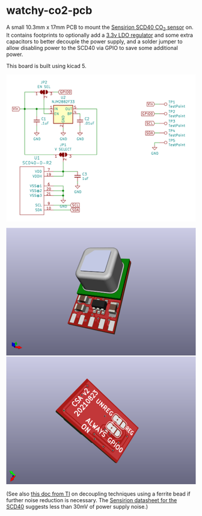 watchy-co2-pcb
==============
A small 10.3mm x 17mm PCB to mount the
[Sensirion SCD40 CO<sub>2</sub> sensor](https://www.sensirion.com/en/environmental-sensors/carbon-dioxide-sensors/carbon-dioxide-sensor-scd4x/)
on.  It contains footprints to optionally add a
[3.3v LDO regulator](https://www.njr.com/electronic_device/PDF/NJM2881_NJM2882_E.pdf)
and some extra capacitors to better decouple the
power supply, and a solder jumper to allow disabling power to the SCD40
via GPIO to save some additional power.

This board is built using kicad 5.

[![Schematic](./schematic.png)](./schematic.pdf)

![PCB render front](./board1.png)
![PCB render back](./board2.png)

(See also [this doc from TI](https://www.ti.com/lit/an/scaa048/scaa048.pdf)
on decoupling techniques using a ferrite bead if further noise reduction
is necessary.  The
[Sensirion datasheet for the SCD40](https://www.sensirion.com/fileadmin/user_upload/customers/sensirion/Dokumente/9.5_CO2/Sensirion_CO2_Sensors_SCD4x_Datasheet.pdf) suggests less than 30mV of power supply noise.)
